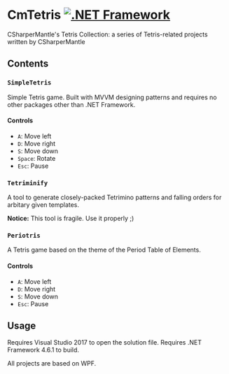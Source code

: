 # CmTetris [![.NET Framework](https://github.com/CSharperMantle/CmTetris/actions/workflows/dotnet-framework.yml/badge.svg?branch=main)](https://github.com/CSharperMantle/CmTetris/actions/workflows/dotnet-framework.yml)

CSharperMantle's Tetris Collection: a series of Tetris-related projects written by CSharperMantle

## Contents

### `SimpleTetris`
Simple Tetris game. Built with MVVM designing patterns and requires no other packages other than .NET Framework.

#### Controls
* `A`: Move left
* `D`: Move right
* `S`: Move down
* `Space`: Rotate
* `Esc`: Pause

### `Tetriminify`
A tool to generate closely-packed Tetrimino patterns and falling orders for arbitary given templates.

**Notice:** This tool is fragile. Use it properly ;)

### `Periotris`
A Tetris game based on the theme of the Period Table of Elements.

#### Controls
* `A`: Move left
* `D`: Move right
* `S`: Move down
* `Esc`: Pause

## Usage
Requires Visual Studio 2017 to open the solution file. Requires .NET Framework 4.6.1 to build.

All projects are based on WPF.
